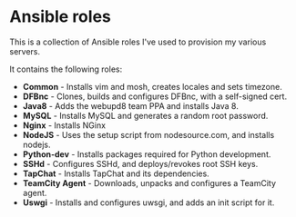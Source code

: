 # Ansible roles

This is a collection of Ansible roles I've used to provision my various servers.

It contains the following roles:

* **Common** - Installs vim and mosh, creates locales and sets timezone.
* **DFBnc** - Clones, builds and configures DFBnc, with a self-signed cert.
* **Java8** - Adds the webupd8 team PPA and installs Java 8.
* **MySQL** - Installs MySQL and generates a random root password.
* **Nginx** - Installs NGinx
* **NodeJS** - Uses the setup script from nodesource.com, and installs nodejs.
* **Python-dev** - Installs packages required for Python development.
* **SSHd** - Configures SSHd, and deploys/revokes root SSH keys.
* **TapChat** - Installs TapChat and its dependencies.
* **TeamCity Agent** - Downloads, unpacks and configures a TeamCity agent.
* **Uswgi** - Installs and configures uwsgi, and adds an init script for it.

